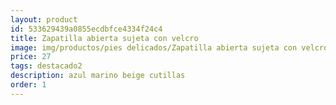 ```yaml
---
layout: product
id: 533629439a0855ecdbfce4334f24c4
title: Zapatilla abierta sujeta con velcro
image: img/productos/pies delicados/Zapatilla abierta sujeta con velcro=27=destacado2=azul marino beige cutillas.webp
price: 27
tags: destacado2
description: azul marino beige cutillas
order: 1
---
```

